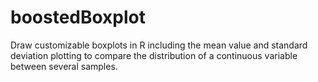 # boostedBoxplot
Draw customizable boxplots in R including the mean value and standard deviation plotting to compare the distribution of a continuous variable between several samples.

